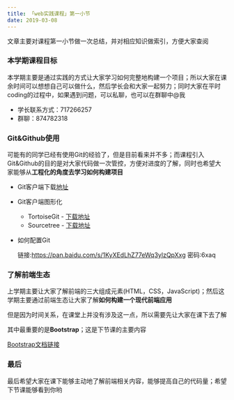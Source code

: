 ```yaml
---
title: 「web实践课程」第一小节
date: 2019-03-08
---
```


文章主要对课程第一小节做一次总结，并对相应知识做索引，方便大家查阅

### 本学期课程目标

本学期主要是通过实践的方式让大家学习如何完整地构建一个项目；所以大家在课余时间可以想想自己可以做什么，然后学长会和大家一起努力；同时大家在平时coding的过程中，如果遇到问题，可以私聊，也可以在群聊中@我

* 学长联系方式：717266257
* 群聊：874782318

### Git&Github使用

可能有的同学已经有使用Git的经验了，但是目前看来并不多；而课程引入Git&Github的目的是对大家代码做一次管控，方便对进度的了解，同时也希望大家能够从**工程化的角度去学习如何构建项目**

* Git客户端下载[地址](https://git-scm.com)
* Git客户端图形化
  * TortoiseGit - [下载地址](https://tortoisegit.org/)
  * Sourcetree - [下载地址](https://www.sourcetreeapp.com)

* 如何配置Git

  链接:https://pan.baidu.com/s/1KyXEdLhZ77eWq3ylzQpXxg  密码:6xaq

### 了解前端生态

上学期主要让大家了解前端的三大组成元素(HTML，CSS，JavaScript)；然后这学期主要通过前端生态让大家了解**如何构建一个现代前端应用**

但是因为时间关系，在课堂上并没有涉及这一点，所以需要先让大家在课下去了解

其中最重要的是**Bootstrap**；这是下节课的主要内容

[Bootstrap文档链接](https://www.qdskill.com/docs/bootstrap/docs/4.0)

### 最后

最后希望大家在课下能够主动地了解前端相关内容，能够提高自己的代码量；希望下节课能够看到你哟